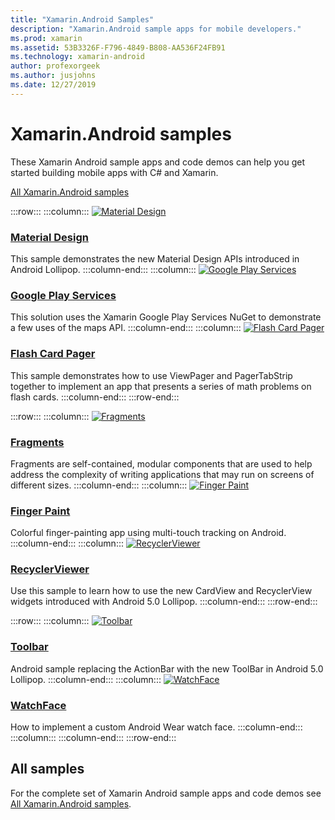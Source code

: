 ```yaml
---
title: "Xamarin.Android Samples"
description: "Xamarin.Android sample apps for mobile developers."
ms.prod: xamarin
ms.assetid: 53B3326F-F796-4849-B808-AA536F24FB91
ms.technology: xamarin-android
author: profexorgeek
ms.author: jusjohns
ms.date: 12/27/2019
---
```


# Xamarin.Android samples

These Xamarin Android sample apps and code demos can help you get started building mobile apps with C# and Xamarin.

[All Xamarin.Android samples](https://docs.microsoft.com/samples/browse/?products=xamarin&term=Xamarin.Android)

:::row:::
    :::column:::
[![Material Design](images/material-design.png)](https://docs.microsoft.com/samples/xamarin/monodroid-samples/android50-googleio2014master/)

### [Material Design](https://docs.microsoft.com/samples/xamarin/monodroid-samples/android50-googleio2014master/)

This sample demonstrates the new Material Design APIs introduced in Android Lollipop.
  :::column-end:::
    :::column:::
[![Google Play Services](images/gps.png)](https://docs.microsoft.com/samples/xamarin/monodroid-samples/googleplayservices/)

### [Google Play Services](https://docs.microsoft.com/samples/xamarin/monodroid-samples/googleplayservices/)

This solution uses the Xamarin Google Play Services NuGet to demonstrate a few uses of the maps API.
  :::column-end:::
    :::column:::
[![Flash Card Pager](images/flash.png)](https://docs.microsoft.com/samples/xamarin/monodroid-samples/userinterface-flashcardpager/)

### [Flash Card Pager](https://docs.microsoft.com/samples/xamarin/monodroid-samples/userinterface-flashcardpager/)

This sample demonstrates how to use ViewPager and PagerTabStrip together to implement an app that presents a series of math problems on flash cards.
  :::column-end:::
:::row-end:::

:::row:::
    :::column:::
[![Fragments](images/fragments.png)](https://docs.microsoft.com/samples/xamarin/monodroid-samples/fragmentswalkthrough/)

### [Fragments](https://docs.microsoft.com/samples/xamarin/monodroid-samples/fragmentswalkthrough/)

Fragments are self-contained, modular components that are used to help address the complexity of writing applications that may run on screens of different sizes.
    :::column-end:::
    :::column:::
[![Finger Paint](images/fingerpaint.png)](https://docs.microsoft.com/samples/xamarin/monodroid-samples/applicationfundamentals-fingerpaint/)

### [Finger Paint](https://docs.microsoft.com/samples/xamarin/monodroid-samples/applicationfundamentals-fingerpaint/)

Colorful finger-painting app using multi-touch tracking on Android.
    :::column-end:::
    :::column:::
[![RecyclerViewer](images/recycler.png)](https://docs.microsoft.com/samples/xamarin/monodroid-samples/android50-recyclerviewer/)

### [RecyclerViewer](https://docs.microsoft.com/samples/xamarin/monodroid-samples/android50-recyclerviewer/)

Use this sample to learn how to use the new CardView and RecyclerView widgets introduced with Android 5.0 Lollipop.
    :::column-end:::
:::row-end:::

:::row:::
    :::column:::
[![Toolbar](images/toolbar.png)](https://docs.microsoft.com/samples/xamarin/monodroid-samples/android50-toolbar/)

### [Toolbar](https://docs.microsoft.com/samples/xamarin/monodroid-samples/android50-toolbar/)

Android sample replacing the ActionBar with the new ToolBar in Android 5.0 Lollipop.
    :::column-end:::
    :::column:::
[![WatchFace](images/watchface.png)](https://docs.microsoft.com/samples/xamarin/monodroid-samples/wear-watchface/)

### [WatchFace](https://docs.microsoft.com/samples/xamarin/monodroid-samples/wear-watchface/)

How to implement a custom Android Wear watch face.
    :::column-end:::
    :::column:::
    :::column-end:::
:::row-end:::

## All samples

For the complete set of Xamarin Android sample apps and code demos see [All Xamarin.Android samples](https://docs.microsoft.com/samples/browse/?products=xamarin&term=Xamarin.Android).
